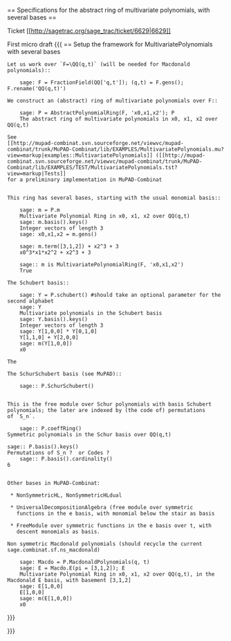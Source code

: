 == Specifications for the abstract ring of multivariate polynomials, with several bases ==

Ticket [[http://sagetrac.org/sage_trac/ticket/6629|6629]]

First micro draft
{{{
== Setup the framework for MultivariatePolynomials with several bases

    Let us work over `F=\QQ(q,t)` (will be needed for Macdonald polynomials)::

        sage: F = FractionField(QQ['q,t']); (q,t) = F.gens(); F.rename('QQ(q,t)')

    We construct an (abstract) ring of multivariate polynomials over F::

        sage: P = AbstractPolynomialRing(F, 'x0,x1,x2'); P
        The abstract ring of multivariate polynomials in x0, x1, x2 over QQ(q,t)

    See
    [[http://mupad-combinat.svn.sourceforge.net/viewvc/mupad-combinat/trunk/MuPAD-Combinat/lib/EXAMPLES/MultivariatePolynomials.mu?view=markup|examples::MultivariatePolynomials]] ([[http://mupad-combinat.svn.sourceforge.net/viewvc/mupad-combinat/trunk/MuPAD-Combinat/lib/EXAMPLES/TEST/MultivariatePolynomials.tst?view=markup|Tests]]
    for a preliminary implementation in MuPAD-Combinat


    This ring has several bases, starting with the usual monomial basis::

        sage: m = P.m
        Multivariate Polynomial Ring in x0, x1, x2 over QQ(q,t)
        sage: m.basis().keys()
        Integer vectors of length 3
        sage: x0,x1,x2 = m.gens()

        sage: m.term([3,1,2]) + x2^3 + 3
        x0^3*x1*x2^2 + x2^3 + 3

        sage:: m is MultivariatePolynomialRing(F, 'x0,x1,x2')
        True

    The Schubert basis::

        sage: Y = P.schubert() #should take an optional parameter for the second alphabet
        sage: Y
        Multivariate polynomials in the Schubert basis
        sage: Y.basis().keys()
        Integer vectors of length 3
        sage: Y[1,0,0] * Y[0,1,0]
        Y[1,1,0] + Y[2,0,0]
        sage: m(Y[1,0,0])
        x0

    The 

    The SchurSchubert basis (see MuPAD)::

        sage:: P.SchurSchubert()


    This is the free module over Schur polynomials with basis Schubert
    polynomials; the later are indexed by (the code of) permutations
    of `S_n`.

        sage:: P.coeffRing()
	Symmetric polynomials in the Schur basis over QQ(q,t)

	sage:: P.basis().keys()
	Permutations of S_n ?  or Codes ?
        sage:: P.basis().cardinality()
	6


    Other bases in MuPAD-Combinat:

     * NonSymmetricHL, NonSymmetricHLdual

     * UniversalDecompositionAlgebra (free module over symmetric
       functions in the e basis, with monomial below the stair as basis

     * FreeModule over symmetric functions in the e basis over t, with
       descent monomials as basis.

    Non symmetric Macdonald polynomials (should recycle the current sage.combinat.sf.ns_macdonald)

        sage: Macdo = P.MacdonaldPolynomials(q, t)
        sage: E = Macdo.E(pi = [3,1,2]); E
        Multivariate Polynomial Ring in x0, x1, x2 over QQ(q,t), in the Macdonald E basis, with basement [3,1,2]
        sage: E[1,0,0]
        E[1,0,0]
        sage: m(E[1,0,0])
        x0
}}}

}}}
